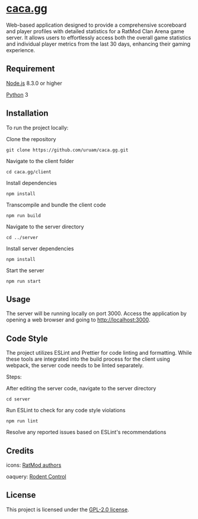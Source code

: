 # [caca.gg](https://caca.gg)

Web-based application designed to provide a comprehensive scoreboard and player profiles with detailed statistics for a RatMod Clan Arena game server. It allows users to effortlessly access both the overall game statistics and individual player metrics from the last 30 days, enhancing their gaming experience.

## Requirement

[Node.js](https://nodejs.org) 8.3.0 or higher

[Python](https://www.python.org) 3

## Installation

To run the project locally:

Clone the repository

```
git clone https://github.com/uruam/caca.gg.git
```

Navigate to the client folder

```
cd caca.gg/client
```

Install dependencies

```
npm install
```

Transcompile and bundle the client code

```
npm run build
```

Navigate to the server directory

```
cd ../server
```

Install server dependencies

```
npm install
```

Start the server

```
npm run start
```

## Usage

The server will be running locally on port 3000. Access the application by opening a web browser and going to [http://localhost:3000](http://localhost:3000).

## Code Style

The project utilizes ESLint and Prettier for code linting and formatting. While these tools are integrated into the build process for the client using webpack, the server code needs to be linted separately.

Steps:

After editing the server code, navigate to the server directory

```
cd server
```

Run ESLint to check for any code style violations

```
npm run lint
```

Resolve any reported issues based on ESLint's recommendations

## Credits

icons: [RatMod authors](https://ratmod.github.io)

oaquery: [Rodent Control](https://github.com/rdntcntrl)

## License

This project is licensed under the [GPL-2.0 license](https://github.com/uruam/caca.gg#GPL-2.0-1-ov-file).

